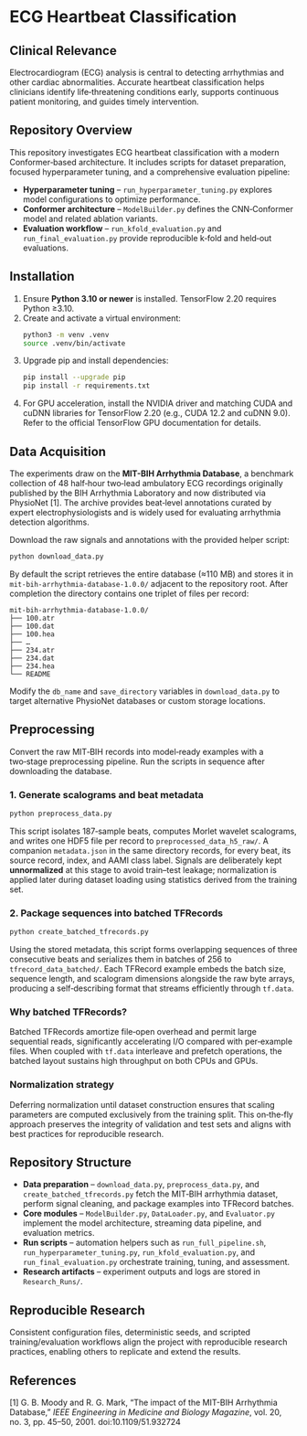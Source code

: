 # ECG Heartbeat Classification

## Clinical Relevance
Electrocardiogram (ECG) analysis is central to detecting arrhythmias and other cardiac abnormalities. Accurate heartbeat classification helps clinicians identify life‑threatening conditions early, supports continuous patient monitoring, and guides timely intervention.

## Repository Overview
This repository investigates ECG heartbeat classification with a modern Conformer‑based architecture. It includes scripts for dataset preparation, focused hyperparameter tuning, and a comprehensive evaluation pipeline:

- **Hyperparameter tuning** – `run_hyperparameter_tuning.py` explores model configurations to optimize performance.
- **Conformer architecture** – `ModelBuilder.py` defines the CNN‑Conformer model and related ablation variants.
- **Evaluation workflow** – `run_kfold_evaluation.py` and `run_final_evaluation.py` provide reproducible k‑fold and held‑out evaluations.

## Installation

1. Ensure **Python 3.10 or newer** is installed. TensorFlow 2.20 requires Python ≥3.10.
2. Create and activate a virtual environment:
   ```bash
   python3 -m venv .venv
   source .venv/bin/activate
   ```
3. Upgrade pip and install dependencies:
   ```bash
   pip install --upgrade pip
   pip install -r requirements.txt
   ```
4. For GPU acceleration, install the NVIDIA driver and matching CUDA and cuDNN libraries for TensorFlow 2.20 (e.g., CUDA 12.2 and cuDNN 9.0). Refer to the official TensorFlow GPU documentation for details.

## Data Acquisition

The experiments draw on the **MIT-BIH Arrhythmia Database**, a benchmark collection of 48 half‑hour two‑lead ambulatory ECG recordings originally published by the BIH Arrhythmia Laboratory and now distributed via PhysioNet [1]. The archive provides beat‑level annotations curated by expert electrophysiologists and is widely used for evaluating arrhythmia detection algorithms.

Download the raw signals and annotations with the provided helper script:

```bash
python download_data.py
```

By default the script retrieves the entire database (≈110 MB) and stores it in `mit-bih-arrhythmia-database-1.0.0/` adjacent to the repository root. After completion the directory contains one triplet of files per record:

```
mit-bih-arrhythmia-database-1.0.0/
├── 100.atr
├── 100.dat
├── 100.hea
├── …
├── 234.atr
├── 234.dat
├── 234.hea
└── README
```

Modify the `db_name` and `save_directory` variables in `download_data.py` to target alternative PhysioNet databases or custom storage locations.

## Preprocessing

Convert the raw MIT‑BIH records into model‑ready examples with a two‑stage preprocessing pipeline. Run the scripts in sequence after downloading the database.

### 1. Generate scalograms and beat metadata

```bash
python preprocess_data.py
```

This script isolates 187‑sample beats, computes Morlet wavelet scalograms, and writes one HDF5 file per record to `preprocessed_data_h5_raw/`. A companion `metadata.json` in the same directory records, for every beat, its source record, index, and AAMI class label. Signals are deliberately kept **unnormalized** at this stage to avoid train–test leakage; normalization is applied later during dataset loading using statistics derived from the training set.

### 2. Package sequences into batched TFRecords

```bash
python create_batched_tfrecords.py
```

Using the stored metadata, this script forms overlapping sequences of three consecutive beats and serializes them in batches of 256 to `tfrecord_data_batched/`. Each TFRecord example embeds the batch size, sequence length, and scalogram dimensions alongside the raw byte arrays, producing a self‑describing format that streams efficiently through `tf.data`.

### Why batched TFRecords?

Batched TFRecords amortize file‑open overhead and permit large sequential reads, significantly accelerating I/O compared with per‑example files. When coupled with `tf.data` interleave and prefetch operations, the batched layout sustains high throughput on both CPUs and GPUs.

### Normalization strategy

Deferring normalization until dataset construction ensures that scaling parameters are computed exclusively from the training split. This on‑the‑fly approach preserves the integrity of validation and test sets and aligns with best practices for reproducible research.

## Repository Structure
- **Data preparation** – `download_data.py`, `preprocess_data.py`, and `create_batched_tfrecords.py` fetch the MIT‑BIH arrhythmia dataset, perform signal cleaning, and package examples into TFRecord batches.
- **Core modules** – `ModelBuilder.py`, `DataLoader.py`, and `Evaluator.py` implement the model architecture, streaming data pipeline, and evaluation metrics.
- **Run scripts** – automation helpers such as `run_full_pipeline.sh`, `run_hyperparameter_tuning.py`, `run_kfold_evaluation.py`, and `run_final_evaluation.py` orchestrate training, tuning, and assessment.
- **Research artifacts** – experiment outputs and logs are stored in `Research_Runs/`.

## Reproducible Research
Consistent configuration files, deterministic seeds, and scripted training/evaluation workflows align the project with reproducible research practices, enabling others to replicate and extend the results.

## References

[1] G. B. Moody and R. G. Mark, “The impact of the MIT-BIH Arrhythmia Database,” *IEEE Engineering in Medicine and Biology Magazine*, vol. 20, no. 3, pp. 45–50, 2001. doi:10.1109/51.932724
